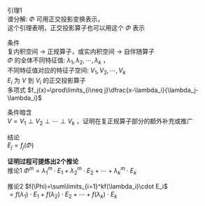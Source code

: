 引理1  
谱分解:  $\Phi$ 可用正交投影变换表示，  
这个引理表明，正交投影算子也可以用这个 $\Phi$ 表示  
  
条件  
复内积空间 $\to$ 正规算子，或实内积空间 $\to$ 自伴随算子  
 $\Phi$ 的全体不同特征值:  $\lambda_1,\lambda_2,\cdots,\lambda_k$ ，  
不同特征值对应的特征子空间: $V_1,V_2,\cdots,V_k$  
 $E_i$ 为 $V$ 到 $V_i$ 的正交投影算子  
多项式 $f_j(x)=\prod\limits_{i\neq j}\dfrac{x-\lambda_i}{\lambda_j-\lambda_i}$  
  
条件暗含  
 $V=V_1\perp V_2\perp\cdots\perp V_k$ ，证明在复正规算子部分的额外补充或推广  
  
结论  
 $E_j=f_j(\Phi)$  
  
**证明过程可提炼出2个推论**  
推论1  $\Phi^m=\lambda_1^m\cdot E_1+\lambda_2^m\cdot E_2+\cdots+\lambda_k^m\cdot E_k$  
  
推论2  $f(\Phi)=\sum\limits_{i=1}^kf(\lambda_i)\cdot E_i$  
 $=f(\lambda_1)\cdot E_1+f(\lambda_2)\cdot E_2+\cdots+f(\lambda_k)\cdot E_k$  
